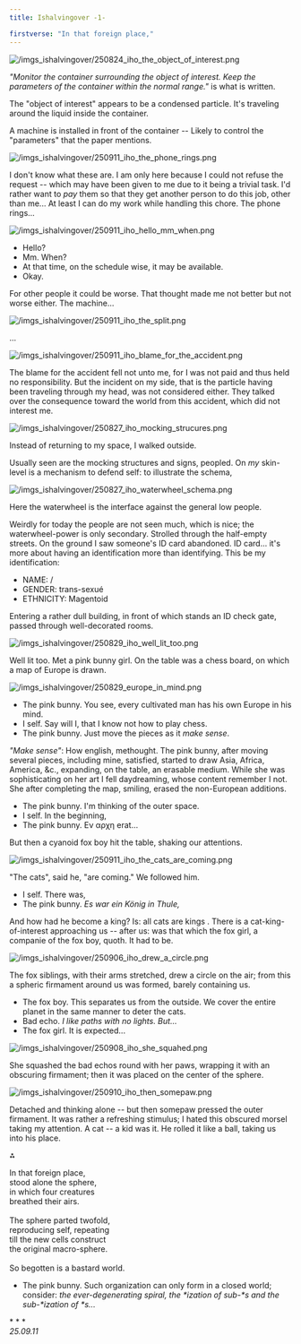 ```yaml
---
title: Ishalvingover -1-

firstverse: "In that foreign place,"
---
```


![/imgs_ishalvingover/250824_iho_the_object_of_interest.png](/imgs_ishalvingover/250824_iho_the_object_of_interest.png)

*"Monitor the container surrounding the object of interest. Keep the parameters of the container within the normal range."* is what is written.

The "object of interest" appears to be a condensed particle. It's traveling around the liquid inside the container.

A machine is installed in front of the container -- Likely to control the "parameters" that the paper mentions.

![/imgs_ishalvingover/250911_iho_the_phone_rings.png](/imgs_ishalvingover/250911_iho_the_phone_rings.png)

I don't know what these are. I am only here because I could not refuse the request -- which may have been given to me due to it being a trivial task. I'd rather want to *pay* them so that they get another person to do this job, other than me... At least I can do my work while handling this chore. The phone rings...

![/imgs_ishalvingover/250911_iho_hello_mm_when.png](/imgs_ishalvingover/250911_iho_hello_mm_when.png)

- Hello?
- Mm. When?
- At that time, on the schedule wise, it may be available.
- Okay.

For other people it could be worse. That thought made me not better but not worse either. The machine...

![/imgs_ishalvingover/250911_iho_the_split.png](/imgs_ishalvingover/250911_iho_the_split.png)

...

![/imgs_ishalvingover/250911_iho_blame_for_the_accident.png](/imgs_ishalvingover/250911_iho_blame_for_the_accident.png)

The blame for the accident fell not unto me, for I was not paid and thus held no responsibility. But the incident on my side, that is the particle having been traveling through my head, was not considered either. They talked over the consequence toward the world from this accident, which did not interest me.

![/imgs_ishalvingover/250827_iho_mocking_strucures.png](/imgs_ishalvingover/250827_iho_mocking_strucures.png)

Instead of returning to my space, I walked outside.

Usually seen are the mocking structures and signs, peopled. On *my* skin-level is a mechanism to defend self: to illustrate the schema,

![/imgs_ishalvingover/250827_iho_waterwheel_schema.png](/imgs_ishalvingover/250827_iho_waterwheel_schema.png)

Here the waterwheel is the interface against the general low people.

Weirdly for today the people are not seen much, which is nice; the waterwheel-power is only secondary. Strolled through the half-empty streets. On the ground I saw someone's ID card abandoned. ID card... it's more about having an identification more than identifying. This be my identification:

- NAME: /
- GENDER: trans-sexué
- ETHNICITY: Magentoid

Entering a rather dull building, in front of which stands an ID check gate, passed through well-decorated rooms.

![/imgs_ishalvingover/250829_iho_well_lit_too.png](/imgs_ishalvingover/250829_iho_well_lit_too.png)

Well lit too. Met a pink bunny girl. On the table was a chess board, on which a map of Europe is drawn.

![/imgs_ishalvingover/250829_europe_in_mind.png](/imgs_ishalvingover/250829_europe_in_mind.png)

- <span class="iho-name-span">The pink bunny.</span> You see, every cultivated man has his own Europe in his mind.
- <span class="iho-name-span">I self.</span> Say will I, that I know not how to play chess.
- <span class="iho-name-span">The pink bunny.</span> Just move the pieces as it *make sense*.

*"Make sense"*: How english, methought. The pink bunny, after moving several pieces, including mine, satisfied, started to draw Asia, Africa, America, &c., expanding, on the table, an erasable medium. While she was sophisticating on her art I fell daydreaming, whose content remember I not. She after completing the map, smiling, erased the non-European additions.

- <span class="iho-name-span">The pink bunny.</span> I'm thinking of the outer space.
- <span class="iho-name-span">I self.</span> In the beginning,
- <span class="iho-name-span">The pink bunny.</span> Εν αρχη erat...

But then a cyanoid fox boy hit the table, shaking our attentions.

![/imgs_ishalvingover/250911_iho_the_cats_are_coming.png](/imgs_ishalvingover/250911_iho_the_cats_are_coming.png)

"The cats", said he, "are coming." We followed him.

- <span class="iho-name-span">I self.</span> There was,
- <span class="iho-name-span">The pink bunny.</span> *Es war ein König in Thule,*

And how had he become a king? Is: all cats are kings . There is a cat-king-of-interest approaching us -- after us: was that which the fox girl, a companie of the fox boy, quoth. It had to be.

![/imgs_ishalvingover/250906_iho_drew_a_circle.png](/imgs_ishalvingover/250906_iho_drew_a_circle.png)

The fox siblings, with their arms stretched, drew a circle on the air; from this a spheric firmament around us was formed, barely containing us.

- <span class="iho-name-span">The fox boy.</span> This separates us from the outside. We cover the entire planet in the same manner to deter the cats.
- <span class="iho-name-span">Bad echo. </span> *I like paths with no lights. But...*
- <span class="iho-name-span">The fox girl. </span> It is expected...

![/imgs_ishalvingover/250908_iho_she_squahed.png](/imgs_ishalvingover/250908_iho_she_squahed.png)

She squashed the bad echos round with her paws, wrapping it with an obscuring firmament; then it was placed on the center of the sphere. 

![/imgs_ishalvingover/250910_iho_then_somepaw.png](/imgs_ishalvingover/250910_iho_then_somepaw.png)

Detached and thinking alone -- but then somepaw pressed the outer firmament. It was rather a refreshing stimulus; I hated this obscured morsel taking my attention. A cat -- a kid was it. He rolled it like a ball, taking us into his place.

<p class="text-align-center asterism">⁂</p>

<p class="text-align-center">
In that foreign place,<br>
stood alone the sphere,<br>
in which four creatures<br>
breathed their airs.<br>
<br>
The sphere parted twofold,<br> 
reproducing self, repeating<br>
till the new cells construct<br>
the original macro-sphere.<br>
<br>
So begotten is a bastard world.<br>
</p>

- <span class="iho-name-span">The pink bunny.</span> Such organization can only form in a closed world; consider: *the ever-degenerating spiral, the \*ization of sub-\*s and the sub-\*ization of \*s...*

<p class="text-align-center">* * *<br><i>25.09.11</i></p>
